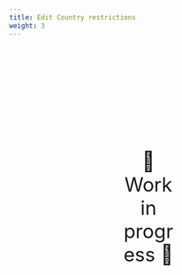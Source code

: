 ```yaml
---
title: Edit Country restrictions
weight: 3
---
```

<div style="text-align: center; font-size:2.5em;margin: 200px;">🚧 Work in progress 🚧</div>